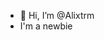 - 👋 Hi, I’m @Alixtrm
- I'm a newbie

<!---
Alixtrm/Alixtrm is a ✨ special ✨ repository because its `README.md` (this file) appears on your GitHub profile.
You can click the Preview link to take a look at your changes.
--->
